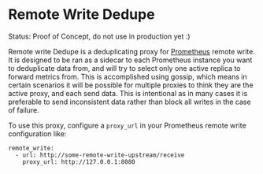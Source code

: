 # Remote Write Dedupe

Status: Proof of Concept, do not use in production yet :)

Remote write Dedupe is a deduplicating proxy for
[Prometheus](https://prometheus.io/) remote write. It is designed to be ran as
a sidecar to each Prometheus instance you want to deduplicate data from, and
will try to select only one active replica to forward metrics from. This is
accomplished using gossip, which means in certain scenarios it will be possible
for multiple proxies to think they are the active proxy, and each send data.
This is intentional as in many cases it is preferable to send inconsistent data
rather than block all writes in the case of failure.

To use this proxy, configure a `proxy_url` in your Prometheus remote write
configuration like:
```
remote_write:
  - url: http://some-remote-write-upstream/receive
    proxy_url: http://127.0.0.1:8080
```
